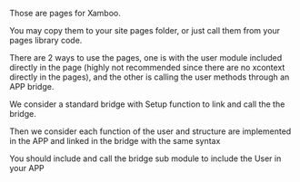 Those are pages for Xamboo.

You may copy them to your site pages folder, or just call them from your pages library code.

There are 2 ways to use the pages, one is with the user module included directly in the page (highly not recommended since there are no xcontext directly in the pages), and the other is calling the user methods through an APP bridge.

We consider a standard bridge with Setup function to link and call the the bridge.

Then we consider each function of the user and structure are implemented in the APP and linked in the bridge with the same syntax

You should include and call the bridge sub module to include the User in your APP
